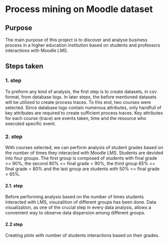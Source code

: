 # Process mining on Moodle dataset

## Purpose

The main purpose of this project is to discover and analyse business process
in a higher education institution based on students and professors interactions 
with Moodle LMS.

## Steps taken

### 1. step

To preform any kind of analysis, the first step is to create datasets, in csv 
format, from database logs. In later steps, the before mentioned datasets will
be utilized to create process traces. To this end, two courses were selected.
Since database logs contain numerous attributes, only handfull of key attributes
are required to create sufficient process traces. Key attributes for each course
(trace) are events taken, time and the resource who executed specific event.

### 2. step

With courses selected, we can perform analysis of student grades based on the
number of times they interacted with Moodle LMS. Students are devided into 
four groups. The first group is composed of students with final grade >= 90%,
the second 80% <= final grade < 90%, the third group 65% <= final grade < 80% 
and the last group are students with 50% <= final grade < 65%.

#### 2.1. step

Before performing analysis based on the number of times students
interacted with LMS, visuzalition of different groups has been done. 
Data visualization, as one of the crucial step in every data analysis, allows 
a convenient way to observe data dispersion among different groups.

#### 2.2 step

Creating plots with number of students interactions based on their grades.
